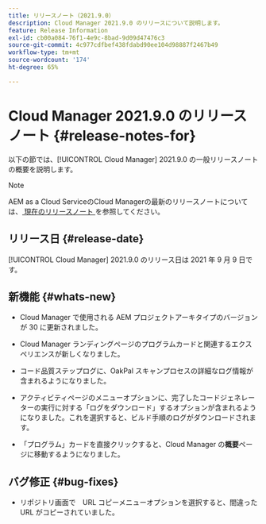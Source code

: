 ```yaml
---
title: リリースノート（2021.9.0）
description: Cloud Manager 2021.9.0 のリリースについて説明します。
feature: Release Information
exl-id: cb00a084-76f1-4e9c-8bad-9d09d47476c3
source-git-commit: 4c977cdfbef438fdabd90ee104d98887f2467b49
workflow-type: tm+mt
source-wordcount: '174'
ht-degree: 65%

---
```


# Cloud Manager 2021.9.0 のリリースノート {#release-notes-for}

以下の節では、[!UICONTROL Cloud Manager] 2021.9.0 の一般リリースノートの概要を説明します。

>[!NOTE]
>AEM as a Cloud ServiceのCloud Managerの最新のリリースノートについては、[ 現在のリリースノート ](https://experienceleague.adobe.com/en/docs/experience-manager-cloud-service/content/release-notes/cloud-manager/current#getting-access) を参照してください。

## リリース日 {#release-date}

[!UICONTROL Cloud Manager] 2021.9.0 のリリース日は 2021 年 9 月 9 日です。

## 新機能 {#whats-new}

* Cloud Manager で使用される AEM プロジェクトアーキタイプのバージョンが 30 に更新されました。

* Cloud Manager ランディングページのプログラムカードと関連するエクスペリエンスが新しくなりました。

* コード品質ステップログに、OakPal スキャンプロセスの詳細なログ情報が含まれるようになりました。

* アクティビティページのメニューオプションに、完了したコードジェネレーターの実行に対する「ログをダウンロード」するオプションが含まれるようになりました。これを選択すると、ビルド手順のログがダウンロードされます。

* 「プログラム」カードを直接クリックすると、Cloud Manager の&#x200B;**概要**&#x200B;ページに移動するようになりました。

## バグ修正 {#bug-fixes}

* リポジトリ画面で　URL コピーメニューオプションを選択すると、間違った URL がコピーされていました。
